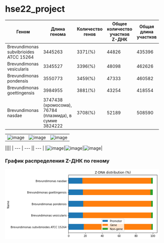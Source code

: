 # hse22_project

|Геном  |Длина генома|Количество генов|Общее количество участков Z-ДНК  |Общая длина участков|
| --- | --- | --- |--- |--- |
|Brevundimonas subvibrioides ATCC 15264 |3445263 |3371(%)|44826|435396|
|Brevundimonas vesicularis|3345527 |3396(%) |48098|462626|
|Brevundimonas pondensis| 3550773|3459(%) |47333|460582|
|Brevundimonas goettingensis|3984955 |3881(%) |43254|418554|
|Brevundimonas nasdae|3747438 (хромосома), 76784 (плазмида), в сумме 3824222|3708(%) | 52189|508590|

||||
| --- | --- | --- |
|![image](https://user-images.githubusercontent.com/93188451/173193155-9f42f38f-3972-4341-9896-9c893bbe50d1.png) |![image](https://user-images.githubusercontent.com/93188451/173193159-d3a7bac6-ef33-4b03-a080-6b88b75ebcd2.png)|![image](https://user-images.githubusercontent.com/93188451/173193171-9be2806c-e96f-4e8e-ab85-57812cca91ba.png)|


||||
| --- | --- || --- |
|![image](https://user-images.githubusercontent.com/93188451/173193201-1d86c141-4dd6-4fb7-8167-f0b15b7fd42a.png)|![image](https://user-images.githubusercontent.com/93188451/173193171-9be2806c-e96f-4e8e-ab85-57812cca91ba.png)|![image](https://user-images.githubusercontent.com/93188451/173193204-3a027d51-7a93-47d4-b662-0eb54541d68c.png)|


### График распределения Z-ДНК по геному
![](https://github.com/kolbunovaa/images/blob/main/z-dna.png)
